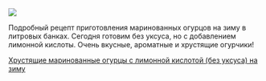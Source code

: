 <!--2025-08-06 18:34:15-->
<div class="yb">
  <div class="rss finecooking"><a href="https://finecooking.ru/recipe/hrustyaschie-marinovannye-ogurcy-s-limonnoy-kislotoy-bez-uksusa-na-zimu"><img src="https://finecooking.ru/images/recipe/hrustyaschie-marinovannye-ogurcy-s-limonnoy-kislotoy-bez-uksusa-na-zimu/photo/960w.jpg"></a><p>Подробный рецепт приготовления маринованных огурцов на зиму в литровых банках. Сегодня готовим без уксуса, но с добавлением лимонной кислоты. Очень вкусные, ароматные и хрустящие огурчики!</p>
 <p class="titl"><a href="https://finecooking.ru/recipe/hrustyaschie-marinovannye-ogurcy-s-limonnoy-kislotoy-bez-uksusa-na-zimu">Хрустящие маринованные огурцы с лимонной кислотой (без уксуса) на зиму</a></p></div>
</div>
